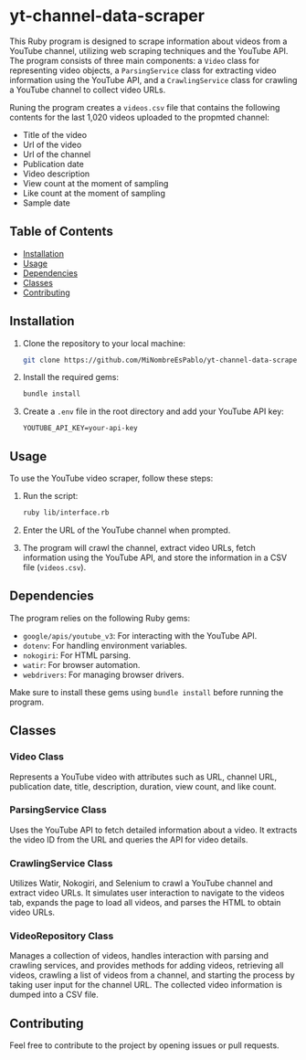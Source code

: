 # yt-channel-data-scraper

This Ruby program is designed to scrape information about videos from a YouTube channel, utilizing web scraping techniques and the YouTube API. The program consists of three main components: a `Video` class for representing video objects, a `ParsingService` class for extracting video information using the YouTube API, and a `CrawlingService` class for crawling a YouTube channel to collect video URLs.

Runing the program creates a `videos.csv` file that contains the following contents for the last 1,020 videos uploaded to the propmted channel:

- Title of the video
- Url of the video
- Url of the channel
- Publication date
- Video description
- View count at the moment of sampling
- Like count at the moment of sampling
- Sample date

## Table of Contents
- [Installation](#installation)
- [Usage](#usage)
- [Dependencies](#dependencies)
- [Classes](#classes)
- [Contributing](#contributing)

## Installation

1. Clone the repository to your local machine:

   ```bash
   git clone https://github.com/MiNombreEsPablo/yt-channel-data-scraper
   ```

2. Install the required gems:

   ```bash
   bundle install
   ```

3. Create a `.env` file in the root directory and add your YouTube API key:

   ```env
   YOUTUBE_API_KEY=your-api-key
   ```

## Usage

To use the YouTube video scraper, follow these steps:

1. Run the script:

   ```bash
   ruby lib/interface.rb
   ```

2. Enter the URL of the YouTube channel when prompted.

3. The program will crawl the channel, extract video URLs, fetch information using the YouTube API, and store the information in a CSV file (`videos.csv`).

## Dependencies

The program relies on the following Ruby gems:

- `google/apis/youtube_v3`: For interacting with the YouTube API.
- `dotenv`: For handling environment variables.
- `nokogiri`: For HTML parsing.
- `watir`: For browser automation.
- `webdrivers`: For managing browser drivers.

Make sure to install these gems using `bundle install` before running the program.

## Classes

### Video Class

Represents a YouTube video with attributes such as URL, channel URL, publication date, title, description, duration, view count, and like count.

### ParsingService Class

Uses the YouTube API to fetch detailed information about a video. It extracts the video ID from the URL and queries the API for video details.

### CrawlingService Class

Utilizes Watir, Nokogiri, and Selenium to crawl a YouTube channel and extract video URLs. It simulates user interaction to navigate to the videos tab, expands the page to load all videos, and parses the HTML to obtain video URLs.

### VideoRepository Class

Manages a collection of videos, handles interaction with parsing and crawling services, and provides methods for adding videos, retrieving all videos, crawling a list of videos from a channel, and starting the process by taking user input for the channel URL. The collected video information is dumped into a CSV file.

## Contributing

Feel free to contribute to the project by opening issues or pull requests.
